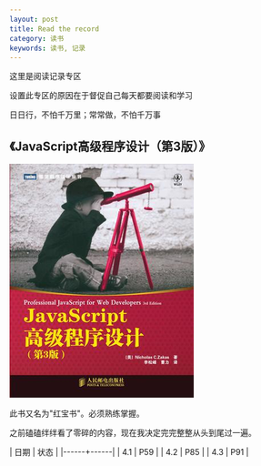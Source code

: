 ```yaml
---
layout: post
title: Read the record
category: 读书
keywords: 读书, 记录
---
```



这里是阅读记录专区

设置此专区的原因在于督促自己每天都要阅读和学习

日日行，不怕千万里；常常做，不怕千万事

## 《JavaScript高级程序设计（第3版）》

![pic](/assets/img/jspro.jpg)

此书又名为"红宝书"。必须熟练掌握。

之前磕磕绊绊看了零碎的内容，现在我决定完完整整从头到尾过一遍。

| 日期 | 状态 | 
|------+------| 
| 4.1 | P59 | 
| 4.2 | P85 | 
| 4.3 | P91 | 